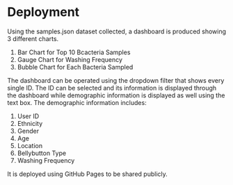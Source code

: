 # Deployment

Using the samples.json dataset collected, a dashboard is produced showing 3 different charts.
1. Bar Chart for Top 10 Bcacteria Samples
2. Gauge Chart for Washing Frequency
3. Bubble Chart for Each Bacteria Sampled

The dashboard can be operated using the dropdown filter that shows every single ID. The ID can be selected and its information is displayed through the dashboard while demographic information is displayed as well using the text box. The demographic information includes:
1. User ID
2. Ethnicity
3. Gender
4. Age
5. Location
6. Bellybutton Type
7. Washing Frequency 



It is deployed using GitHub Pages to be shared publicly.
